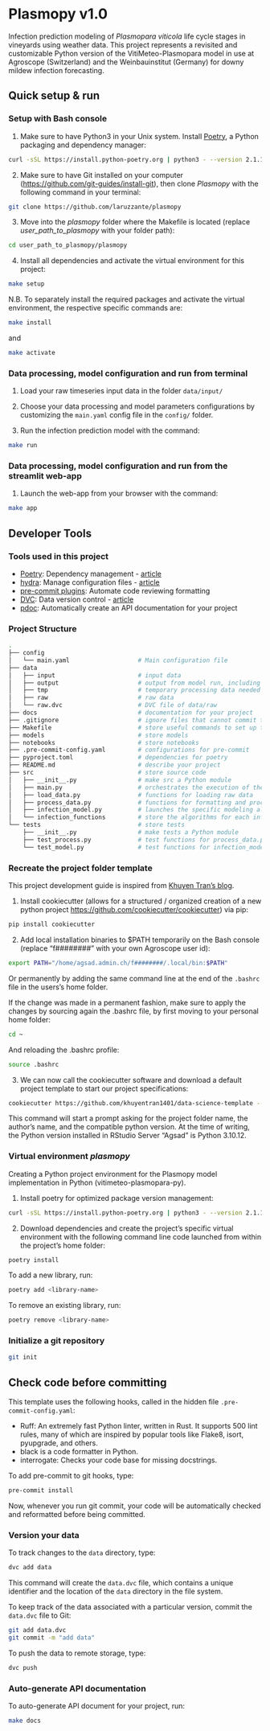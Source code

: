 # Plasmopy v1.0

Infection prediction modeling of *Plasmopara viticola* life cycle stages in vineyards using weather data. This project represents a revisited and customizable Python version of the VitiMeteo-Plasmopara model in use at Agroscope (Switzerland) and the Weinbauinstitut (Germany) for downy mildew infection forecasting.

## Quick setup & run


### Setup with Bash console

1. Make sure to have Python3 in your Unix system. Install [Poetry](https://python-poetry.org/docs/#installation), a Python packaging and dependency manager:
```bash
curl -sSL https://install.python-poetry.org | python3 - --version 2.1.1
```

2. Make sure to have Git installed on your computer (https://github.com/git-guides/install-git), then clone *Plasmopy* with the following command in your terminal:

```bash
git clone https://github.com/laruzzante/plasmopy
```

3. Move into the *plasmopy* folder where the Makefile is located (replace *user_path_to_plasmopy* with your folder path):

```bash
cd user_path_to_plasmopy/plasmopy
```

4. Install all dependencies and activate the virtual environment for this project:
```bash
make setup
```

N.B. To separately install the required packages and activate the virtual environment, the respective specific commands are:
```bash
make install
```
and
```bash
make activate
```

### Data processing, model configuration and run from terminal

1. Load your raw timeseries input data in the folder `data/input/`

2. Choose your data processing and model parameters configurations by customizing the `main.yaml` config file in the `config/` folder.

3. Run the infection prediction model with the command:
```bash
make run
```

### Data processing, model configuration and run from the streamlit web-app

1. Launch the web-app from your browser with the command:
```bash
make app
```

## Developer Tools

### Tools used in this project
* [Poetry](https://towardsdatascience.com/how-to-effortlessly-publish-your-python-package-to-pypi-using-poetry-44b305362f9f): Dependency management - [article](https://mathdatasimplified.com/2023/06/12/poetry-a-better-way-to-manage-python-dependencies/)
* [hydra](https://hydra.cc/): Manage configuration files - [article](https://mathdatasimplified.com/2023/05/25/stop-hard-coding-in-a-data-science-project-use-configuration-files-instead/)
* [pre-commit plugins](https://pre-commit.com/): Automate code reviewing formatting
* [DVC](https://dvc.org/): Data version control - [article](https://mathdatasimplified.com/2023/02/20/introduction-to-dvc-data-version-control-tool-for-machine-learning-projects-2/)
* [pdoc](https://github.com/pdoc3/pdoc): Automatically create an API documentation for your project

### Project Structure
```bash
.
├── config                      
│   └── main.yaml                   # Main configuration file
├── data            
│   ├── input                       # input data
│   ├── output                      # output from model run, including logs and graphs
│   ├── tmp                         # temporary processing data needed for running
│   ├── raw                         # raw data
│   └── raw.dvc                     # DVC file of data/raw
├── docs                            # documentation for your project
├── .gitignore                      # ignore files that cannot commit to Git
├── Makefile                        # store useful commands to set up the environment and run the model
├── models                          # store models
├── notebooks                       # store notebooks
├── .pre-commit-config.yaml         # configurations for pre-commit
├── pyproject.toml                  # dependencies for poetry
├── README.md                       # describe your project
├── src                             # store source code
│   ├── __init__.py                 # make src a Python module 
│   ├── main.py                     # orchestrates the execution of the scripts
│   ├── load_data.py                # functions for loading raw data
│   ├── process_data.py             # functions for formatting and processing weather raw data
│   ├── infection_model.py          # launches the specific modeling algorithm at each infection stage
│   └── infection_functions         # store the algorithms for each infection stage
└── tests                           # store tests
    ├── __init__.py                 # make tests a Python module 
    ├── test_process.py             # test functions for process_data.py
    └── test_model.py               # test functions for infection_model.py
```



### Recreate the project folder template

This project development guide is inspired from [Khuyen Tran’s blog](https://towardsdatascience.com/how-to-structure-a-data-science-project-for-readability-and-transparency-360c6716800).


1.	Install cookiecutter (allows for a structured / organized creation of a new python project https://github.com/cookiecutter/cookiecutter) via pip:
```bash
pip install cookiecutter
```

2.	Add local installation binaries to $PATH temporarily on the Bash console (replace “f########” with your own Agroscope user id):
```bash
export PATH="/home/agsad.admin.ch/f########/.local/bin:$PATH"
```

Or permanently by adding the same command line at the end of the `.bashrc` file in the users’s home folder.

If the change was made in a permanent fashion, make sure to apply the changes by sourcing again the .bashrc file, by first moving to your personal home folder:
```bash
cd ~
```

And reloading the .bashrc profile:
```bash
source .bashrc
```

3.	We can now call the cookiecutter software and download a default project template to start our project specifications:
```bash
cookiecutter https://github.com/khuyentran1401/data-science-template --checkout dvc-poetry
```

This command will start a prompt asking for the project folder name, the author’s name, and the compatible python version. At the time of writing, the Python version installed in RStudio Server “Agsad” is Python 3.10.12.


### Virtual environment *plasmopy*

Creating a Python project environment for the Plasmopy model implementation in Python (vitimeteo-plasmopara-py).


1.	Install poetry for optimized package version management:
```bash
curl -sSL https://install.python-poetry.org | python3 - --version 2.1.1
```

2.	Download dependencies and create the project’s specific virtual environment with the following command line code launched from within the project’s home folder:
```bash
poetry install
```

To add a new library, run:
```bash
poetry add <library-name>
```

To remove an existing library, run:
```bash
poetry remove <library-name>
```


### Initialize a git repository

```bash
git init
```


## Check code before committing

This template uses the following hooks, called in the hidden file `.pre-commit-config.yaml`:

- Ruff: An extremely fast Python linter, written in Rust. It supports 500 lint rules, many of which are inspired by popular tools like Flake8, isort, pyupgrade, and others.
- black is a code formatter in Python.
- interrogate: Checks your code base for missing docstrings.

To add pre-commit to git hooks, type:

```bash
pre-commit install
```

Now, whenever you run git commit, your code will be automatically checked and reformatted before being committed.


### Version your data

To track changes to the `data` directory, type:

```bash
dvc add data
```

This command will create the `data.dvc` file, which contains a unique identifier and the location of the `data` directory in the file system.

To keep track of the data associated with a particular version, commit the `data.dvc` file to Git:
```bash
git add data.dvc
git commit -m "add data"
```

To push the data to remote storage, type:
```bash
dvc push 
```

### Auto-generate API documentation

To auto-generate API document for your project, run:

```bash
make docs
```
